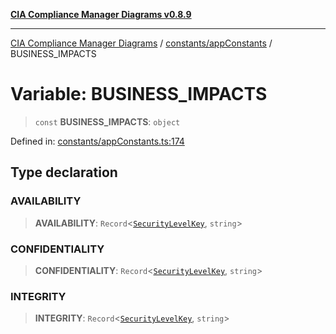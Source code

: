 [**CIA Compliance Manager Diagrams v0.8.9**](../../../README.md)

***

[CIA Compliance Manager Diagrams](../../../modules.md) / [constants/appConstants](../README.md) / BUSINESS\_IMPACTS

# Variable: BUSINESS\_IMPACTS

> `const` **BUSINESS\_IMPACTS**: `object`

Defined in: [constants/appConstants.ts:174](https://github.com/Hack23/cia-compliance-manager/blob/e1ae27dd41c4ccea8a13cdec993022242a97dce3/src/constants/appConstants.ts#L174)

## Type declaration

### AVAILABILITY

> **AVAILABILITY**: `Record`\<[`SecurityLevelKey`](../type-aliases/SecurityLevelKey.md), `string`\>

### CONFIDENTIALITY

> **CONFIDENTIALITY**: `Record`\<[`SecurityLevelKey`](../type-aliases/SecurityLevelKey.md), `string`\>

### INTEGRITY

> **INTEGRITY**: `Record`\<[`SecurityLevelKey`](../type-aliases/SecurityLevelKey.md), `string`\>
